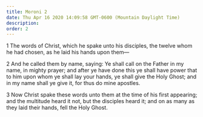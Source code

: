 ```yaml
---
title: Moroni 2
date: Thu Apr 16 2020 14:09:58 GMT-0600 (Mountain Daylight Time)
description: 
order: 2
---
```


<span></span>
<p>
  1 The words of Christ, which he spake unto his disciples, the twelve whom he
  had chosen, as he laid his hands upon them&#x2014;
</p>
<p>
  2 And he called them by name, saying: Ye shall call on the Father in my name,
  in mighty prayer; and after ye have done this ye shall have power that to him
  upon whom ye shall lay your hands, ye shall give the Holy Ghost; and in my
  name shall ye give it, for thus do mine apostles.
</p>
<p>
  3 Now Christ spake these words unto them at the time of his first appearing;
  and the multitude heard it not, but the disciples heard it; and on as many as
  they laid their hands, fell the Holy Ghost.
</p>
